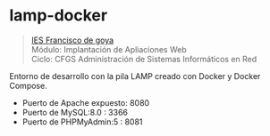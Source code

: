# lamp-docker

>[IES Francisco de goya](https://site.educa.madrid.org/ies.goya.madrid/)  
>Módulo: Implantación de Apliaciones Web  
>Ciclo: CFGS Administración de Sistemas Informáticos en Red

Entorno de desarrollo con la pila LAMP creado con Docker y Docker Compose.
* Puerto de Apache expuesto: 8080
* Puerto de MySQL:8.0 : 3366
* Puerto de PHPMyAdmin:5 : 8081

